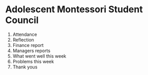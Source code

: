 # Adolescent Montessori Student Council

1. Attendance
2. Reflection
3. Finance report
4. Managers reports
5. What went well this week
6. Problems this week
7. Thank yous
